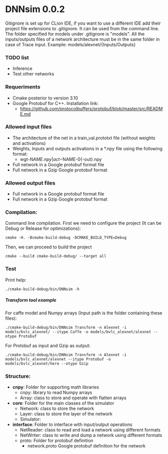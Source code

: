 # DNNsim 0.0.2

Gitignore is set up for CLion IDE, if you want to use a different IDE add their project file extensions to .gitignore. 
It can be used from the command line. The folder specified for models under .gitignore is "models". 
All the inputs/outputs files of a network architecture must be in the same folder in case of Trace input. Example: models/alexnet/{Inputs/Outputs}

### TODO list
*   Inference
*   Test other networks

### Requeriments
*   Cmake posterior to version 3.10
*   Google Protobuf for C++. Installation link:
    *   https://github.com/protocolbuffers/protobuf/blob/master/src/README.md

### Allowed input files

*   The architecture of the net in a train_val.prototxt file (without weights and activations)
*   Weights, Inputs and outputs activations in a *.npy file using the following format:
    *   wgt-$NAME.npy | act-$NAME-0{-out}.npy
*   Full network in a Google protobuf format file
*   Full network in a Gzip Google protobuf format

### Allowed output files

*   Full network in a Google protobuf format file
*   Full network in a Gzip Google protobuf format

### Compilation:
Command line compilation. First we need to configure the project (It can be Debug or Release for optimizations):
    
    cmake -H. -Bcmake-build-debug -DCMAKE_BUILD_TYPE=Debug

Then, we can proceed to build the project

    cmake --build cmake-build-debug/ --target all
    
### Test

Print help:

    ./cmake-build-debug/bin/DNNsim -h

##### Transform tool example 
For caffe model and Numpy arrays (Input path is the folder containing these files):

    ./cmake-build-debug/bin/DNNsim Transform -n Alexnet -i models/bvlc_alexnet/ --itype Caffe -o models/bvlc_alexnet/alexnet --otype Protobuf

For Protobuf as input and Gzip as output:

    ./cmake-build-debug/bin/DNNsim Transform -n Alexnet -i models/bvlc_alexnet/alexnet --itype Protobuf -o models/bvlc_alexnet/here --otype Gzip

### Structure:
*   **cnpy**: Folder for supporting math libraries
    *   cnpy: library to read Numpy arrays
    *   Array: class to store and operate with flatten arrays
*   **core**: Folder for the main classes of the simulator
    *   Network: class to store the network
    *   Layer: class to store the layer of the network
    *   Simulator: 
*   **interface**: Folder to interface with input/output operations
    *   NetReader: class to read and load a network using different formats
    *   NetWriter: class to write and dump a network using different formats
    * proto: Folder for protobuf definition
        * network.proto Google protobuf definition for the network
        

[//]:<> (Current python simulator for Bit-Pragmatic is under:) 
[//]:<> (*   /aenao-99/delmasl1/cnvlutin-PRA/MIsim/functionalSerial.py)
[//]:<> (*   /aenao-99/delmasl1/cnvlutin-PRA/MIsim/testSystem.py)


